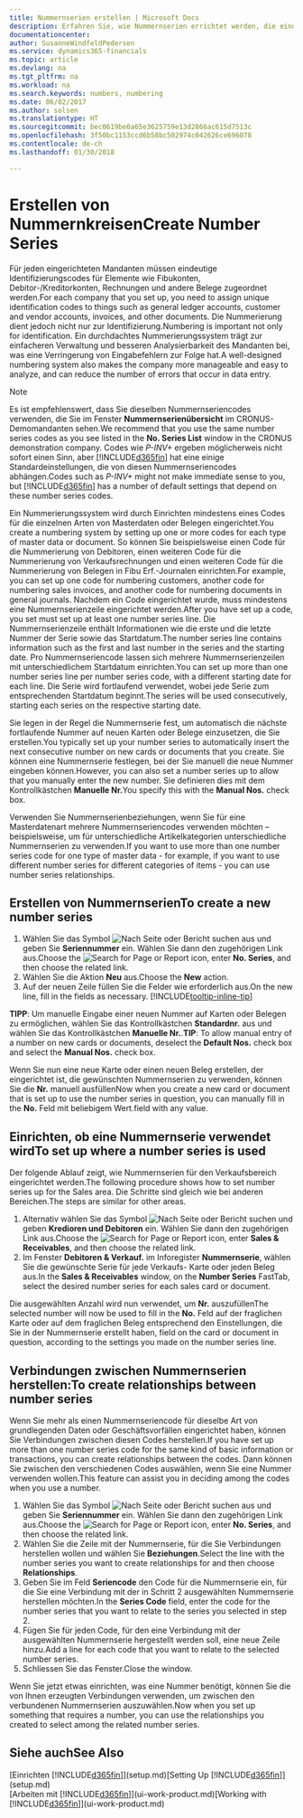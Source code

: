 ```yaml
---
title: Nummernserien erstellen | Microsoft Docs
description: Erfahren Sie, wie Nummernserien errichtet werden, die eindeutigen ID Codes zu Konten und Belegen in Finance and Operations, Business edition zugewiesen werden.
documentationcenter: 
author: SusanneWindfeldPedersen
ms.service: dynamics365-financials
ms.topic: article
ms.devlang: na
ms.tgt_pltfrm: na
ms.workload: na
ms.search.keywords: numbers, numbering
ms.date: 06/02/2017
ms.author: solsen
ms.translationtype: HT
ms.sourcegitcommit: bec0619be0a65e3625759e13d2866ac615d7513c
ms.openlocfilehash: 3f50bc1153ccd6b58bc502974c042626ce696078
ms.contentlocale: de-ch
ms.lasthandoff: 01/30/2018

---
```

# <a name="create-number-series"></a><span data-ttu-id="5dca9-103">Erstellen von Nummernkreisen</span><span class="sxs-lookup"><span data-stu-id="5dca9-103">Create Number Series</span></span>
<span data-ttu-id="5dca9-104">Für jeden eingerichteten Mandanten müssen eindeutige Identifizierungscodes für Elemente wie Fibukonten, Debitor-/Kreditorkonten, Rechnungen und andere Belege zugeordnet werden.</span><span class="sxs-lookup"><span data-stu-id="5dca9-104">For each company that you set up, you need to assign unique identification codes to things such as general ledger accounts, customer and vendor accounts, invoices, and other documents.</span></span> <span data-ttu-id="5dca9-105">Die Nummerierung dient jedoch nicht nur zur Identifizierung.</span><span class="sxs-lookup"><span data-stu-id="5dca9-105">Numbering is important not only for identification.</span></span> <span data-ttu-id="5dca9-106">Ein durchdachtes Nummerierungssystem trägt zur einfacheren Verwaltung und besseren Analysierbarkeit des Mandanten bei, was eine Verringerung von Eingabefehlern zur Folge hat.</span><span class="sxs-lookup"><span data-stu-id="5dca9-106">A well-designed numbering system also makes the company more manageable and easy to analyze, and can reduce the number of errors that occur in data entry.</span></span>

> [!NOTE]  
>   <span data-ttu-id="5dca9-107">Es ist empfehlenswert, dass Sie dieselben Nummernseriencodes verwenden, die Sie im Fenster **Nummernserienübersicht** im CRONUS-Demomandanten sehen.</span><span class="sxs-lookup"><span data-stu-id="5dca9-107">We recommend that you use the same number series codes as you see listed in the **No. Series List** window in the CRONUS demonstration company.</span></span> <span data-ttu-id="5dca9-108">Codes wie  *P-INV+* ergeben möglicherweis nicht sofort einen Sinn, aber [!INCLUDE[d365fin](includes/d365fin_md.md)] hat eine einige Standardeinstellungen, die von diesen Nummernseriencodes abhängen.</span><span class="sxs-lookup"><span data-stu-id="5dca9-108">Codes such as *P-INV+* might not make immediate sense to you, but [!INCLUDE[d365fin](includes/d365fin_md.md)] has a number of default settings that depend on these number series codes.</span></span>

<span data-ttu-id="5dca9-109">Ein Nummerierungssystem wird durch Einrichten mindestens eines Codes für die einzelnen Arten von Masterdaten oder Belegen eingerichtet.</span><span class="sxs-lookup"><span data-stu-id="5dca9-109">You create a numbering system by setting up one or more codes for each type of master data or document.</span></span> <span data-ttu-id="5dca9-110">So können Sie beispielsweise einen Code für die Nummerierung von Debitoren, einen weiteren Code für die Nummerierung von Verkaufsrechnungen und einen weiteren Code für die Nummerierung von Belegen in Fibu Erf.-Journalen einrichten.</span><span class="sxs-lookup"><span data-stu-id="5dca9-110">For example, you can set up one code for numbering customers, another code for numbering sales invoices, and another code for numbering documents in general journals.</span></span> <span data-ttu-id="5dca9-111">Nachdem ein Code eingerichtet wurde, muss mindestens eine Nummernserienzeile eingerichtet werden.</span><span class="sxs-lookup"><span data-stu-id="5dca9-111">After you have set up a code, you set must set up at least one number series line.</span></span> <span data-ttu-id="5dca9-112">Die Nummernserienzeile enthält Informationen wie die erste und die letzte Nummer der Serie sowie das Startdatum.</span><span class="sxs-lookup"><span data-stu-id="5dca9-112">The number series line contains information such as the first and last number in the series and the starting date.</span></span> <span data-ttu-id="5dca9-113">Pro Nummernseriencode lassen sich mehrere Nummernserienzeilen mit unterschiedlichem Startdatum einrichten.</span><span class="sxs-lookup"><span data-stu-id="5dca9-113">You can set up more than one number series line per number series code, with a different starting date for each line.</span></span> <span data-ttu-id="5dca9-114">Die Serie wird fortlaufend verwendet, wobei jede Serie zum entsprechenden Startdatum beginnt.</span><span class="sxs-lookup"><span data-stu-id="5dca9-114">The series will be used consecutively, starting each series on the respective starting date.</span></span>

<span data-ttu-id="5dca9-115">Sie legen in der Regel die Nummernserie fest, um automatisch die nächste fortlaufende Nummer auf neuen Karten oder Belege einzusetzen, die Sie erstellen.</span><span class="sxs-lookup"><span data-stu-id="5dca9-115">You typically set up your number series to automatically insert the next consecutive number on new cards or documents that you create.</span></span> <span data-ttu-id="5dca9-116">Sie können eine Nummernserie festlegen, bei der Sie manuell die neue Nummer eingeben können.</span><span class="sxs-lookup"><span data-stu-id="5dca9-116">However, you can also set a number series up to allow that you manually enter the new number.</span></span> <span data-ttu-id="5dca9-117">Sie definieren dies mit dem Kontrollkästchen **Manuelle Nr.**</span><span class="sxs-lookup"><span data-stu-id="5dca9-117">You specify this with the **Manual Nos.** check box.</span></span>

<span data-ttu-id="5dca9-118">Verwenden Sie Nummernserienbeziehungen, wenn Sie für eine Masterdatenart mehrere Nummernseriencodes verwenden möchten – beispielsweise, um für unterschiedliche Artikelkategorien unterschiedliche Nummernserien zu verwenden.</span><span class="sxs-lookup"><span data-stu-id="5dca9-118">If you want to use more than one number series code for one type of master data - for example, if you want to use different number series for different categories of items - you can use number series relationships.</span></span>

## <a name="to-create-a-new-number-series"></a><span data-ttu-id="5dca9-119">Erstellen von Nummernserien</span><span class="sxs-lookup"><span data-stu-id="5dca9-119">To create a new number series</span></span>
1. <span data-ttu-id="5dca9-120">Wählen Sie das Symbol ![Nach Seite oder Bericht suchen](media/ui-search/search_small.png "Nach Seite oder Bericht suchen") aus und geben Sie **Seriennummer** ein. Wählen Sie dann den zugehörigen Link aus.</span><span class="sxs-lookup"><span data-stu-id="5dca9-120">Choose the ![Search for Page or Report](media/ui-search/search_small.png "Search for Page or Report icon") icon, enter **No. Series**, and then choose the related link.</span></span>
2. <span data-ttu-id="5dca9-121">Wählen Sie die Aktion **Neu** aus.</span><span class="sxs-lookup"><span data-stu-id="5dca9-121">Choose the **New** action.</span></span>
3. <span data-ttu-id="5dca9-122">Auf der neuen Zeile füllen Sie die Felder wie erforderlich aus.</span><span class="sxs-lookup"><span data-stu-id="5dca9-122">On the new line, fill in the fields as necessary.</span></span> [!INCLUDE[tooltip-inline-tip](includes/tooltip-inline-tip_md.md)]

<span data-ttu-id="5dca9-123">**TIPP**: Um manuelle Eingabe einer neuen Nummer auf Karten oder Belegen zu ermöglichen, wählen Sie das Kontrollkästchen **Standardnr.** aus und wählen Sie das Kontrollkästchen **Manuelle Nr.**.</span><span class="sxs-lookup"><span data-stu-id="5dca9-123">**TIP**: To allow manual entry of a number on new cards or documents, deselect the **Default Nos.** check box and select the **Manual Nos.** check box.</span></span>

<span data-ttu-id="5dca9-124">Wenn Sie nun eine neue Karte oder einen neuen Beleg erstellen, der eingerichtet ist, die gewünschten Nummernserien zu verwenden, können Sie die **Nr.** manuell ausfüllen</span><span class="sxs-lookup"><span data-stu-id="5dca9-124">Now when you create a new card or document that is set up to use the number series in question, you can manually fill in the **No.**</span></span> <span data-ttu-id="5dca9-125">Feld mit beliebigem Wert.</span><span class="sxs-lookup"><span data-stu-id="5dca9-125">field with any value.</span></span>  

## <a name="to-set-up-where-a-number-series-is-used"></a><span data-ttu-id="5dca9-126">Einrichten, ob eine Nummernserie verwendet wird</span><span class="sxs-lookup"><span data-stu-id="5dca9-126">To set up where a number series is used</span></span>
<span data-ttu-id="5dca9-127">Der folgende Ablauf zeigt, wie Nummernserien für den Verkaufsbereich eingerichtet werden.</span><span class="sxs-lookup"><span data-stu-id="5dca9-127">The following procedure shows how to set number series up for the Sales area.</span></span> <span data-ttu-id="5dca9-128">Die Schritte sind gleich wie bei anderen Bereichen.</span><span class="sxs-lookup"><span data-stu-id="5dca9-128">The steps are similar for other areas.</span></span>
1. <span data-ttu-id="5dca9-129">Alternativ wählen Sie das Symbol ![Nach Seite oder Bericht suchen](media/ui-search/search_small.png "Nach Seite oder Bericht suchen") und geben **Kredioren und Debitoren** ein. Wählen Sie dann den zugehörigen Link aus.</span><span class="sxs-lookup"><span data-stu-id="5dca9-129">Choose the ![Search for Page or Report](media/ui-search/search_small.png "Search for Page or Report icon") icon, enter **Sales & Receivables**, and then choose the related link.</span></span>
2. <span data-ttu-id="5dca9-130">Im Fenster **Debitoren & Verkauf.** im Inforegister **Nummernserie**, wählen Sie die gewünschte Serie für jede Verkaufs- Karte oder jeden Beleg aus.</span><span class="sxs-lookup"><span data-stu-id="5dca9-130">In the **Sales & Receivables** window, on the **Number Series** FastTab, select the desired number series for each sales card or document.</span></span>

<span data-ttu-id="5dca9-131">Die ausgewählten Anzahl wird nun verwendet, um **Nr.** auszufüllen</span><span class="sxs-lookup"><span data-stu-id="5dca9-131">The selected number will now be used to fill in the **No.**</span></span> <span data-ttu-id="5dca9-132">Feld auf der fraglichen Karte oder auf dem fraglichen Beleg entsprechend den Einstellungen, die Sie in der Nummernserie erstellt haben, </span><span class="sxs-lookup"><span data-stu-id="5dca9-132">field on the card or document in question, according to the settings you made on the number series line.</span></span>

## <a name="to-create-relationships-between-number-series"></a><span data-ttu-id="5dca9-133">Verbindungen zwischen Nummernserien herstellen:</span><span class="sxs-lookup"><span data-stu-id="5dca9-133">To create relationships between number series</span></span>
<span data-ttu-id="5dca9-134">Wenn Sie mehr als einen Nummernseriencode für dieselbe Art von grundlegenden Daten oder Geschäftsvorfällen eingerichtet haben, können Sie Verbindungen zwischen diesen Codes herstellen.</span><span class="sxs-lookup"><span data-stu-id="5dca9-134">If you have set up more than one number series code for the same kind of basic information or transactions, you can create relationships between the codes.</span></span> <span data-ttu-id="5dca9-135">Dann können Sie zwischen den verschiedenen Codes auswählen, wenn Sie eine Nummer verwenden wollen.</span><span class="sxs-lookup"><span data-stu-id="5dca9-135">This feature can assist you in deciding among the codes when you use a number.</span></span>

1. <span data-ttu-id="5dca9-136">Wählen Sie das Symbol ![Nach Seite oder Bericht suchen](media/ui-search/search_small.png "Nach Seite oder Bericht suchen") aus und geben Sie **Seriennummer** ein. Wählen Sie dann den zugehörigen Link aus.</span><span class="sxs-lookup"><span data-stu-id="5dca9-136">Choose the ![Search for Page or Report](media/ui-search/search_small.png "Search for Page or Report icon") icon, enter **No. Series**, and then choose the related link.</span></span>
2. <span data-ttu-id="5dca9-137">Wählen Sie die Zeile mit der Nummernserie, für die Sie Verbindungen herstellen wollen und wählen Sie **Beziehungen**.</span><span class="sxs-lookup"><span data-stu-id="5dca9-137">Select the line with the number series you want to create relationships for and then choose **Relationships**.</span></span>
3. <span data-ttu-id="5dca9-138">Geben Sie im Feld **Seriencode** den Code für die Nummernserie ein, für die Sie eine Verbindung mit der in Schritt 2 ausgewählten Nummernserie herstellen möchten.</span><span class="sxs-lookup"><span data-stu-id="5dca9-138">In the **Series Code** field, enter the code for the number series that you want to relate to the series you selected in step 2.</span></span>
4. <span data-ttu-id="5dca9-139">Fügen Sie für jeden Code, für den eine Verbindung mit der ausgewählten Nummernserie hergestellt werden soll, eine neue Zeile hinzu.</span><span class="sxs-lookup"><span data-stu-id="5dca9-139">Add a line for each code that you want to relate to the selected number series.</span></span>
5. <span data-ttu-id="5dca9-140">Schliessen Sie das Fenster.</span><span class="sxs-lookup"><span data-stu-id="5dca9-140">Close the window.</span></span>

<span data-ttu-id="5dca9-141">Wenn Sie jetzt etwas einrichten, was eine Nummer benötigt, können Sie die von Ihnen erzeugten Verbindungen verwenden, um zwischen den verbundenen Nummernserien auszuwählen.</span><span class="sxs-lookup"><span data-stu-id="5dca9-141">Now when you set up something that requires a number, you can use the relationships you created to select among the related number series.</span></span>

## <a name="see-also"></a><span data-ttu-id="5dca9-142">Siehe auch</span><span class="sxs-lookup"><span data-stu-id="5dca9-142">See Also</span></span>
<span data-ttu-id="5dca9-143">[Einrichten [!INCLUDE[d365fin](includes/d365fin_md.md)]](setup.md)</span><span class="sxs-lookup"><span data-stu-id="5dca9-143">[Setting Up [!INCLUDE[d365fin](includes/d365fin_md.md)]](setup.md)</span></span>  
<span data-ttu-id="5dca9-144">[Arbeiten mit [!INCLUDE[d365fin](includes/d365fin_md.md)]](ui-work-product.md)</span><span class="sxs-lookup"><span data-stu-id="5dca9-144">[Working with [!INCLUDE[d365fin](includes/d365fin_md.md)]](ui-work-product.md)</span></span>  

